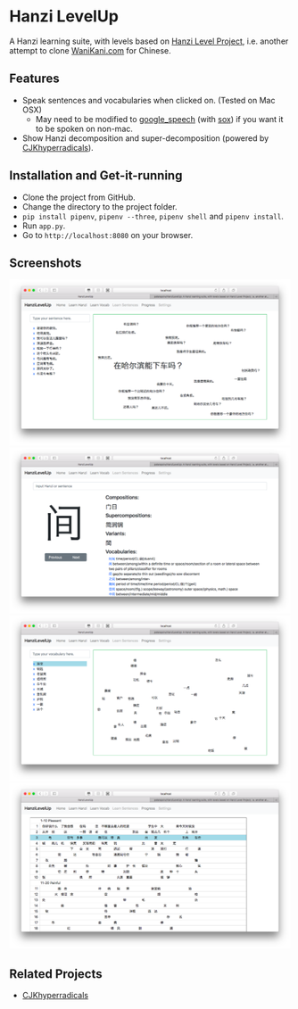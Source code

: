 # Hanzi LevelUp

A Hanzi learning suite, with levels based on [Hanzi Level Project](https://hanzilevelproject.blogspot.com), i.e. another attempt to clone [WaniKani.com](https://www.wanikani.com) for Chinese.

## Features

- Speak sentences and vocabularies when clicked on. (Tested on Mac OSX)
    - May need to be modified to [google_speech](https://pypi.org/project/google_speech/) (with [sox](http://sox.sourceforge.net)) if you want it to be spoken on non-mac.
- Show Hanzi decomposition and super-decomposition (powered by [CJKhyperradicals](http://cjkhyperradicals.herokuapp.com/)).

## Installation and Get-it-running

- Clone the project from GitHub.
- Change the directory to the project folder.
- `pip install pipenv`, `pipenv --three`, `pipenv shell` and `pipenv install`.
- Run `app.py`.
- Go to `http://localhost:8080` on your browser.

## Screenshots

<img src="https://raw.githubusercontent.com/patarapolw/HanziLevelUp/master/screenshots/home.png">
<img src="https://raw.githubusercontent.com/patarapolw/HanziLevelUp/master/screenshots/learnHanzi.png">
<img src="https://raw.githubusercontent.com/patarapolw/HanziLevelUp/master/screenshots/learnVocab.png">
<img src="https://raw.githubusercontent.com/patarapolw/HanziLevelUp/master/screenshots/progress.png">

## Related Projects

- [CJKhyperradicals](https://github.com/patarapolw/CJKhyperradicals)
